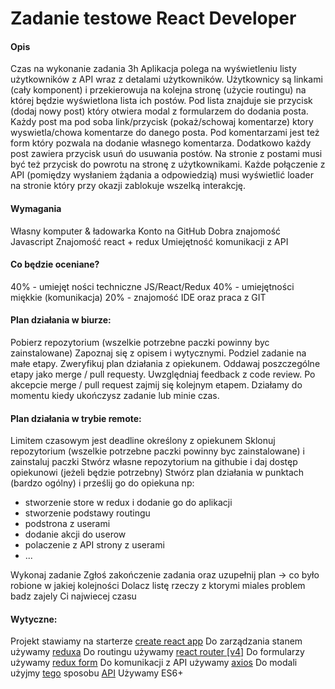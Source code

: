 # Zadanie testowe React Developer

#### Opis
Czas na wykonanie zadania 3h
Aplikacja polega na wyświetleniu listy użytkowników z API wraz z detalami użytkowników.
Użytkownicy są linkami (cały komponent) i przekierowuja na kolejna stronę (użycie routingu) na której będzie wyświetlona lista ich postów.
Pod lista znajduje sie przycisk (dodaj nowy post) który otwiera modal z formularzem do dodania posta.
Każdy post ma pod soba link/przycisk (pokaż/schowaj komentarze) ktory wyswietla/chowa komentarze do danego posta.
Pod komentarzami jest też form który pozwala na dodanie własnego komentarza.
Dodatkowo każdy post zawiera przycisk usuń do usuwania postów.
Na stronie z postami musi być też przycisk do powrotu na stronę z użytkownikami.
Każde połączenie z API (pomiędzy wysłaniem żądania a odpowiedzią) musi wyświetlić loader na stronie który przy okazji zablokuje wszelką interakcję.

#### Wymagania
Własny komputer & ładowarka
Konto na GitHub
Dobra znajomość Javascript
Znajomość react + redux
Umiejętność komunikacji z API

#### Co będzie oceniane?
40% - umiejęt ności techniczne JS/React/Redux
40% - umiejętności miękkie (komunikacja)
20% - znajomość IDE oraz praca z GIT

#### Plan działania w biurze:
Pobierz repozytorium (wszelkie potrzebne paczki powinny byc zainstalowane)
Zapoznaj się z opisem i wytycznymi.
Podziel zadanie na małe etapy.
Zweryfikuj plan działania z opiekunem.
Oddawaj poszczególne etapy jako merge / pull requesty.
Uwzględniaj feedback z code review.
Po akcepcie merge / pull request zajmij się kolejnym etapem.
Działamy do momentu kiedy ukończysz zadanie lub minie czas.

#### Plan działania w trybie remote:
Limitem czasowym jest deadline określony z opiekunem
Sklonuj repozytorium (wszelkie potrzebne paczki powinny byc zainstalowane) i zainstaluj paczki
Stwórz własne repozytorium na githubie i daj dostęp opiekunowi (jeżeli będzie potrzebny)
Stwórz plan działania w punktach (bardzo ogólny) i prześlij go do opiekuna
np:
 - stworzenie store w redux i dodanie go do aplikacji
 - stworzenie podstawy routingu
 - podstrona z userami
 - dodanie akcji do userow
 - polaczenie z API strony z userami
 - ...

Wykonaj zadanie
Zgłoś zakończenie zadania oraz uzupełnij plan -> co było robione w jakiej kolejności
Dolacz listę rzeczy z ktorymi miales problem badz zajely Ci najwiecej czasu

#### Wytyczne:
Projekt stawiamy na starterze [create react app](https://github.com/facebook/create-react-app)
Do zarządzania stanem używamy [reduxa](https://github.com/reactjs/react-redux)
Do routingu używamy [react router [v4]](https://github.com/ReactTraining/react-router)
Do formularzy używamy [redux form](https://github.com/erikras/redux-form)
Do komunikacji z API używamy [axios](https://github.com/axios/axios)
Do modali użyjmy [tego](https://stackoverflow.com/questions/35623656/how-can-i-display-a-modal-dialog-in-redux-that-performs-asynchronous-actions/35641680) sposobu
[API](https://jsonplaceholder.typicode.com/)
Używamy ES6+
